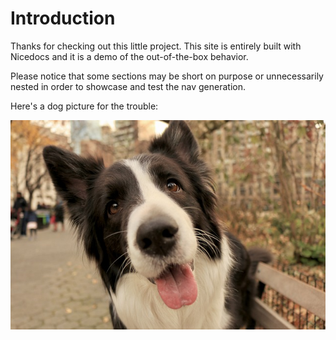 # Introduction

Thanks for checking out this little project. This site is entirely built with Nicedocs and it is a demo of the out-of-the-box behavior.

Please notice that some sections may be short on purpose or unnecessarily nested in order to showcase and test the nav generation.  

Here's a dog picture for the trouble:

![dogo](./img/puppy.jpg)